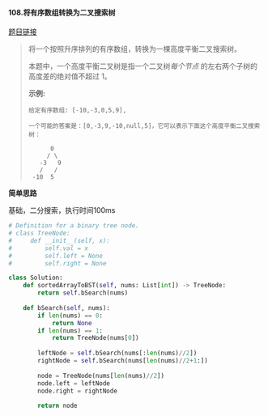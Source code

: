 #### 108.将有序数组转换为二叉搜索树

[题目链接](https://leetcode-cn.com/problems/convert-sorted-array-to-binary-search-tree/)

> 将一个按照升序排列的有序数组，转换为一棵高度平衡二叉搜索树。
>
> 本题中，一个高度平衡二叉树是指一个二叉树*每个节点* 的左右两个子树的高度差的绝对值不超过 1。
>
> **示例:**
>
> ```
> 给定有序数组: [-10,-3,0,5,9],
> 
> 一个可能的答案是：[0,-3,9,-10,null,5]，它可以表示下面这个高度平衡二叉搜索树：
> 
>       0
>      / \
>    -3   9
>    /   /
>  -10  5
> ```

**简单思路**

基础，二分搜索，执行时间100ms

```python
# Definition for a binary tree node.
# class TreeNode:
#     def __init__(self, x):
#         self.val = x
#         self.left = None
#         self.right = None

class Solution:
    def sortedArrayToBST(self, nums: List[int]) -> TreeNode:
        return self.bSearch(nums)
    
    def bSearch(self, nums):
        if len(nums) == 0:
            return None
        if len(nums) == 1:
            return TreeNode(nums[0])
        
        leftNode = self.bSearch(nums[:len(nums)//2])
        rightNode = self.bSearch(nums[len(nums)//2+1:])
        
        node = TreeNode(nums[len(nums)//2])
        node.left = leftNode
        node.right = rightNode
        
        return node
```

